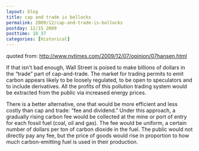 ```yaml
---
layout: blog
title: cap and trade is bollocks
permalink: 2009/12/cap-and-trade-is-bollocks
postday: 12/15 2009
posttime: 18_37
categories: [Historical]
---
```


<p>quoted from: <a href="http://www.nytimes.com/2009/12/07/opinion/07hansen.html" title="http://www.nytimes.com/2009/12/07/opinion/07hansen.html">http://www.nytimes.com/2009/12/07/opinion/07hansen.html</a></p>
<p>If that isn't bad enough, Wall Street is poised to make billions of dollars in the “trade” part of cap-and-trade. The market for trading permits to emit carbon appears likely to be loosely regulated, to be open to speculators and to include derivatives. All the profits of this pollution trading system would be extracted from the public via increased energy prices.</p>
<p>There is a better alternative, one that would be more efficient and less costly than cap and trade: “fee and dividend.” Under this approach, a gradually rising carbon fee would be collected at the mine or port of entry for each fossil fuel (coal, oil and gas). The fee would be uniform, a certain number of dollars per ton of carbon dioxide in the fuel. The public would not directly pay any fee, but the price of goods would rise in proportion to how much carbon-emitting fuel is used in their production.</p>
